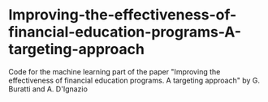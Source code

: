 # Improving-the-effectiveness-of-financial-education-programs-A-targeting-approach
Code for the machine learning part of the paper "Improving the effectiveness of financial education programs. A targeting approach" by G. Buratti and A. D'Ignazio
